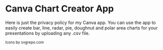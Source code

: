 
# Canva Chart Creator App

Here is just the privacy policy for my Canva app. You can use the app to easily create bar, line, radar, pie, doughnut and polar area charts for your presentations by uploading any .csv file.

<sup>Icons by svgrepo.com</sup>